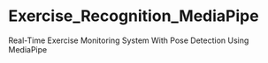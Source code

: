 # Exercise_Recognition_MediaPipe
Real-Time Exercise Monitoring System With Pose Detection Using MediaPipe 
